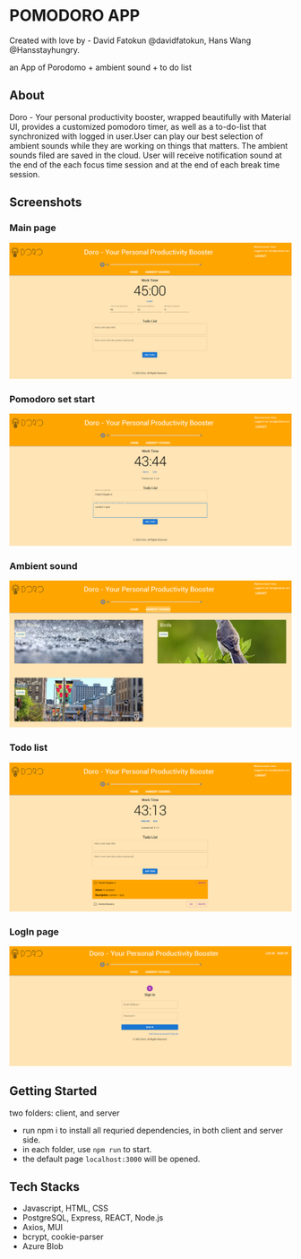 # POMODORO APP

Created with love by - David Fatokun @davidfatokun, Hans Wang @Hansstayhungry.

an App of Porodomo + ambient sound + to do list

## About

Doro - Your personal productivity booster, wrapped beautifully with Material UI, provides a customized pomodoro timer, as well as a to-do-list that synchronized with logged in user.User can play our best selection of ambient sounds while they are working on things that matters. The ambient sounds filed are saved in the cloud. User will receive notification sound at the end of the each focus time session and at the end of each break time session.


## Screenshots

### Main page
![mainPage](https://github.com/Hansstayhungry/Pomodoro/blob/main/src/screenshots/main-page.png)

### Pomodoro set start
![pomodoro](https://github.com/Hansstayhungry/Pomodoro/blob/main/src/screenshots/pomodoro.png)

### Ambient sound
![ambientSound](https://github.com/Hansstayhungry/Pomodoro/blob/main/src/screenshots/ambient-sound.png)

### Todo list
![todoList](https://github.com/Hansstayhungry/Pomodoro/blob/main/src/screenshots/todo-list.png)

### LogIn page
![loginPage](https://github.com/Hansstayhungry/Pomodoro/blob/main/src/screenshots/login.png)

## Getting Started
  two folders: client, and server
  - run npm i to install all requried dependencies, in both client and server side.
  - in each folder, use `npm run` to start.
  - the default page `localhost:3000` will be opened.

## Tech Stacks

  - Javascript, HTML, CSS
  - PostgreSQL, Express, REACT, Node.js
  - Axios, MUI
  - bcrypt, cookie-parser
  - Azure Blob